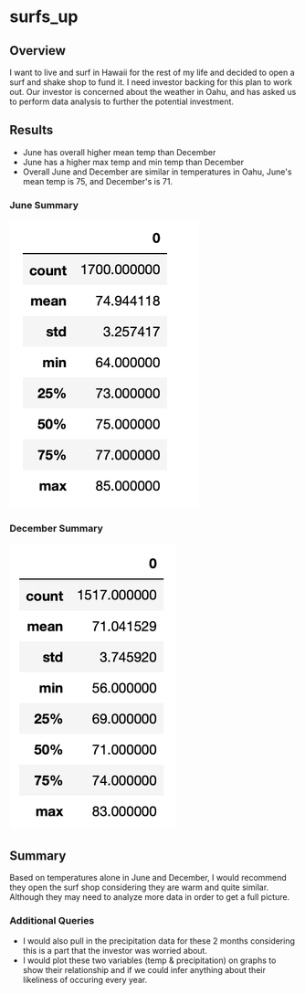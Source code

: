 # surfs_up

## Overview

I want to live and surf in Hawaii for the rest of my life and decided to open a surf and shake shop to fund it. I need investor backing for this plan to work out. Our investor is concerned about the weather in Oahu, and has asked us to perform data analysis to further the potential investment. 

## Results
- June has overall higher mean temp than December
- June has a higher max temp and min temp than December
- Overall June and December are similar in temperatures in Oahu, June's mean temp is 75, and December's is 71. 

### June Summary
![image_name](Resources/June%20Summary.png)

### December Summary
![image_name](Resources/Dec%20Summary.png)

## Summary

Based on temperatures alone in June and December, I would recommend they open the surf shop considering they are warm and quite similar. Although they may need to analyze more data in order to get a full picture. 

### Additional Queries
- I would also pull in the precipitation data for these 2 months considering this is a part that the investor was worried about. 
- I would plot these two variables (temp & precipitation) on graphs to show their relationship and if we could infer anything about their likeliness of occuring every year. 